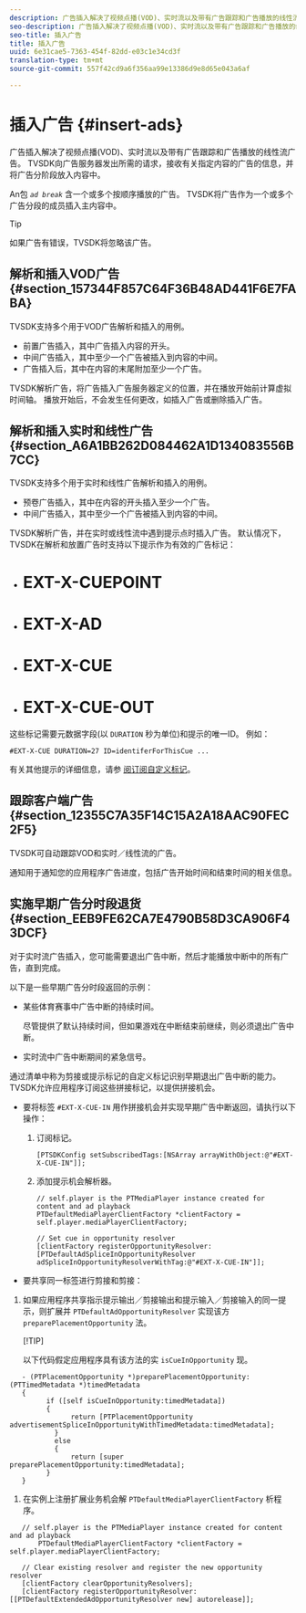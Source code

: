 ```yaml
---
description: 广告插入解决了视频点播(VOD)、实时流以及带有广告跟踪和广告播放的线性流广告。 TVSDK向广告服务器发出所需的请求，接收有关指定内容的广告的信息，并将广告分阶段放入内容中。
seo-description: 广告插入解决了视频点播(VOD)、实时流以及带有广告跟踪和广告播放的线性流广告。 TVSDK向广告服务器发出所需的请求，接收有关指定内容的广告的信息，并将广告分阶段放入内容中。
seo-title: 插入广告
title: 插入广告
uuid: 6e31cae5-7363-454f-82dd-e03c1e34cd3f
translation-type: tm+mt
source-git-commit: 557f42cd9a6f356aa99e13386d9e8d65e043a6af

---
```



# 插入广告 {#insert-ads}

广告插入解决了视频点播(VOD)、实时流以及带有广告跟踪和广告播放的线性流广告。 TVSDK向广告服务器发出所需的请求，接收有关指定内容的广告的信息，并将广告分阶段放入内容中。

An包 *`ad break`* 含一个或多个按顺序播放的广告。 TVSDK将广告作为一个或多个广告分段的成员插入主内容中。

>[!TIP]
>
>如果广告有错误，TVSDK将忽略该广告。

## 解析和插入VOD广告 {#section_157344F857C64F36B48AD441F6E7FABA}

TVSDK支持多个用于VOD广告解析和插入的用例。

* 前置广告插入，其中广告插入内容的开头。
* 中间广告插入，其中至少一个广告被插入到内容的中间。
* 广告插入后，其中在内容的末尾附加至少一个广告。

TVSDK解析广告，将广告插入广告服务器定义的位置，并在播放开始前计算虚拟时间轴。 播放开始后，不会发生任何更改，如插入广告或删除插入广告。

## 解析和插入实时和线性广告 {#section_A6A1BB262D084462A1D134083556B7CC}

TVSDK支持多个用于实时和线性广告解析和插入的用例。

* 预卷广告插入，其中在内容的开头插入至少一个广告。
* 中间广告插入，其中至少一个广告被插入到内容的中间。

TVSDK解析广告，并在实时或线性流中遇到提示点时插入广告。 默认情况下，TVSDK在解析和放置广告时支持以下提示作为有效的广告标记：

* # EXT-X-CUEPOINT
* # EXT-X-AD
* # EXT-X-CUE
* # EXT-X-CUE-OUT

这些标记需要元数据字段(以 `DURATION` 秒为单位)和提示的唯一ID。 例如：

```
#EXT-X-CUE DURATION=27 ID=identiferForThisCue ... 
```

有关其他提示的详细信息，请参 [阅订阅自定义标记](../../tvsdk-3x-ios-prog/ios-3x-advertising/ios-3x-custom-tags-configure/ios-3x-custom-tags-subscribe.md)。

## 跟踪客户端广告 {#section_12355C7A35F14C15A2A18AAC90FEC2F5}

TVSDK可自动跟踪VOD和实时／线性流的广告。

通知用于通知您的应用程序广告进度，包括广告开始时间和结束时间的相关信息。

## 实施早期广告分时段退货 {#section_EEB9FE62CA7E4790B58D3CA906F43DCF}

对于实时流广告插入，您可能需要退出广告中断，然后才能播放中断中的所有广告，直到完成。

以下是一些早期广告分时段返回的示例：

* 某些体育赛事中广告中断的持续时间。

   尽管提供了默认持续时间，但如果游戏在中断结束前继续，则必须退出广告中断。
* 实时流中广告中断期间的紧急信号。

通过清单中称为剪接或提示标记的自定义标记识别早期退出广告中断的能力。 TVSDK允许应用程序订阅这些拼接标记，以提供拼接机会。

* 要将标签 `#EXT-X-CUE-IN` 用作拼接机会并实现早期广告中断返回，请执行以下操作：

   1. 订阅标记。

      ```
      [PTSDKConfig setSubscribedTags:[NSArray arrayWithObject:@"#EXT-X-CUE-IN"]];
      ```

   1. 添加提示机会解析器。

      ```
      // self.player is the PTMediaPlayer instance created for content and ad playback 
      PTDefaultMediaPlayerClientFactory *clientFactory = self.player.mediaPlayerClientFactory; 
      
      // Set cue in opportunity resolver 
      [clientFactory registerOpportunityResolver:[PTDefaultAdSpliceInOpportunityResolver adSpliceInOpportunityResolverWithTag:@"#EXT-X-CUE-IN"]];
      ```

* 要共享同一标签进行剪接和剪接：

1. 如果应用程序共享指示提示输出／剪接输出和提示输入／剪接输入的同一提示，则扩展并 `PTDefaultAdOpportunityResolver` 实现该方 `preparePlacementOpportunity` 法。

   [!TIP]

   以下代码假定应用程序具有该方法的实 `isCueInOpportunity` 现。

```
   - (PTPlacementOpportunity *)preparePlacementOpportunity:(PTTimedMetadata *)timedMetadata 
   { 
         if ([self isCueInOpportunity:timedMetadata]) 
         { 
               return [PTPlacementOpportunity advertisementSpliceInOpportunityWithTimedMetadata:timedMetadata]; 
           } 
           else 
           { 
               return [super preparePlacementOpportunity:timedMetadata]; 
         } 
   }
```

1. 在实例上注册扩展业务机会解 `PTDefaultMediaPlayerClientFactory` 析程序。

```
   // self.player is the PTMediaPlayer instance created for content and ad playback 
       PTDefaultMediaPlayerClientFactory *clientFactory = self.player.mediaPlayerClientFactory; 
             
   // Clear existing resolver and register the new opportunity resolver 
   [clientFactory clearOpportunityResolvers]; 
   [clientFactory registerOpportunityResolver:[[PTDefaultExtendedAdOpportunityResolver new] autorelease]];
```
